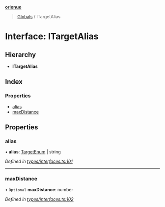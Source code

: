 **[orionuo](../README.md)**

> [Globals](../globals.md) / ITargetAlias

# Interface: ITargetAlias

## Hierarchy

* **ITargetAlias**

## Index

### Properties

* [alias](itargetalias.md#alias)
* [maxDistance](itargetalias.md#maxdistance)

## Properties

### alias

•  **alias**: [TargetEnum](../enums/targetenum.md) \| string

*Defined in [types/interfaces.ts:101](https://github.com/msviha/orionuo/blob/0a4af4e/src/types/interfaces.ts#L101)*

___

### maxDistance

• `Optional` **maxDistance**: number

*Defined in [types/interfaces.ts:102](https://github.com/msviha/orionuo/blob/0a4af4e/src/types/interfaces.ts#L102)*
